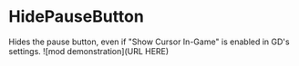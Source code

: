 # HidePauseButton

Hides the pause button, even if "Show Cursor In-Game" is enabled in GD's settings.
![mod demonstration](URL HERE)